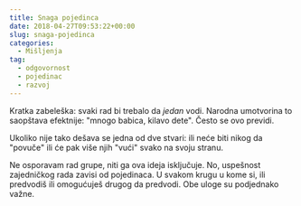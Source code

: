 ```yaml
---
title: Snaga pojedinca
date: 2018-04-27T09:53:22+00:00
slug: snaga-pojedinca
categories:
  - Mišljenja
tag:
  - odgovornost
  - pojedinac
  - razvoj
---
```


Kratka zabeleška: svaki rad bi trebalo da _jedan_ vodi. Narodna umotvorina to saopštava efektnije: "mnogo babica, kilavo dete". Često se ovo previdi.

<!--more-->

Ukoliko nije tako dešava se jedna od dve stvari: ili neće biti nikog da "povuče" ili će pak više njih "vući" svako na svoju stranu.

Ne osporavam rad grupe, niti ga ova ideja isključuje. No, uspešnost zajedničkog rada zavisi od pojedinaca. U svakom krugu u kome si, ili predvodiš ili omogućuješ drugog da predvodi. Obe uloge su podjednako važne.

